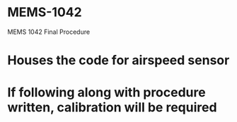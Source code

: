 # MEMS-1042
MEMS 1042 Final Procedure
# Houses the code for airspeed sensor
# If following along with procedure written, calibration will be required
